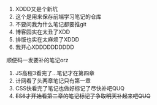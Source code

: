 1. XDDD又是个新坑
2. 这个是用来保存前端学习笔记的仓库
3. 不要问我为什么笔记都要推git
4. 博客园实在太丑了XDD
5. 排版也实在太麻烦了XDDD
6. 我开心XDDDDDDDDDD



顺便码一发要补的笔记orz

1. JS高程3看完了...笔记才在第四章
2. 计网看了头两章笔记只有第一章
3. CSS快看完了笔记也做好标记了尽快补吧QUQ
4. ~~ES6才开始看第二章的笔记标记了争取明天补起来吧QUQ~~

